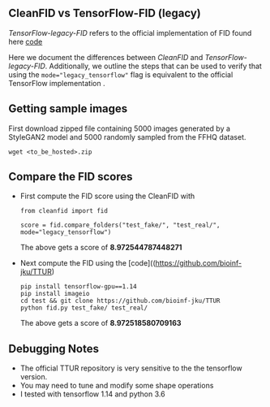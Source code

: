 ## CleanFID vs TensorFlow-FID (legacy)
*TensorFlow-legacy-FID* refers to the official implementation of FID found here [code](https://github.com/bioinf-jku/TTUR)

Here we document the differences between *CleanFID* and *TensorFlow-legacy-FID*. 
Additionally, we outline the steps that can be used to verify that using the `mode="legacy_tensorflow"` flag is equivalent to the official TensorFlow implementation . 

## Getting sample images
First download zipped file containing 5000 images generated by a StyleGAN2 model and 5000 randomly sampled from the FFHQ dataset. 
```
wget <to_be_hosted>.zip
```

## Compare the FID scores
  - First compute the FID score using the CleanFID with
    ```
    from cleanfid import fid

    score = fid.compare_folders("test_fake/", "test_real/", mode="legacy_tensorflow")
    ```
    The above gets a score of **8.972544787448271**

  - Next compute the FID using the [code]((https://github.com/bioinf-jku/TTUR)
    ```
    pip install tensorflow-gpu==1.14
    pip install imageio
    cd test && git clone https://github.com/bioinf-jku/TTUR
    python fid.py test_fake/ test_real/
    ```
    The above gets a score of **8.972518580709163**


## Debugging Notes
  - The official TTUR repository is very sensitive to the the tensorflow version. 
  - You may need to tune and modify some shape operations
  - I tested with tensorflow 1.14 and python 3.6
